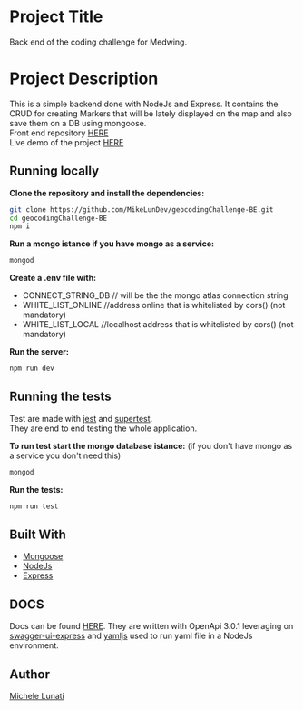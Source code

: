 # Project Title

Back end of the coding challenge for Medwing.

# Project Description

This is a simple backend done with NodeJs and Express. 
It contains the CRUD for creating Markers that will be lately displayed on the map and also save them on a DB using mongoose.<br>
Front end repository [HERE](https://github.com/MikeLunDev/geocodingChallenge-FE)<br>
Live demo of the project [HERE](https://geocoding-markers-fe.herokuapp.com/)

## Running locally

**Clone the repository and install the dependencies:**

```sh
git clone https://github.com/MikeLunDev/geocodingChallenge-BE.git
cd geocodingChallenge-BE
npm i
```

**Run a mongo istance if you have mongo as a service:**

```sh
mongod
```

**Create a .env file with:**

- CONNECT_STRING_DB // will be the the mongo atlas connection string
- WHITE_LIST_ONLINE //address online that is whitelisted by cors() (not mandatory)
- WHITE_LIST_LOCAL //localhost address that is whitelisted by cors() (not mandatory)


**Run the server:**

```sh
npm run dev
```

## Running the tests

Test are made with [jest](https://www.npmjs.com/package/jest) and [supertest](https://www.npmjs.com/package/supertest).<br>
They are end to end testing the whole application.

**To run test start the mongo database istance:** (if you don't have mongo as a service you don't need this)

```sh
mongod
```

**Run the tests:**

```sh
npm run test
```

## Built With

* [Mongoose](https://www.npmjs.com/package/mongoose) 
* [NodeJs](https://nodejs.org/it/)
* [Express](https://www.npmjs.com/package/express) 

## DOCS

Docs can be found [HERE](https://geocoding-markers-be.herokuapp.com/docs).
They are written with OpenApi 3.0.1 leveraging on [swagger-ui-express](https://www.npmjs.com/package/swagger-ui-express) and [yamljs](https://www.npmjs.com/package/yamljs) used to run yaml file in a NodeJs environment.


## Author

[Michele Lunati](https://github.com/MikeLunDev)
